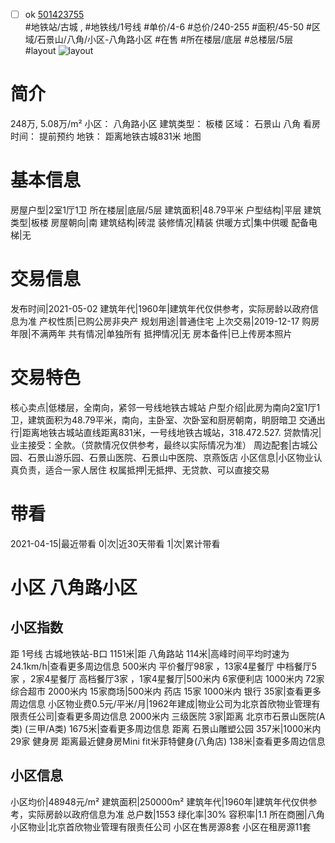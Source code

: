 - [ ] ok [501423755](https://bj.5i5j.com/ershoufang/501423755.html)  
 #地铁站/古城 ,  #地铁线/1号线
#单价/4-6 #总价/240-255 #面积/45-50   #区域/石景山/八角/小区-八角路小区 #在售 #所在楼层/底层 #总楼层/5层 #layout 
![layout](http://image2a.5i5j.com/bdir/layout/cf07d1e207a14f6d8be781d08acac6a4.jpg_P5.jpg) 
# 简介 
 248万,  5.08万/m² 
小区： 八角路小区
建筑类型： 板楼
区域： 石景山 八角
看房时间： 提前预约
地铁： 距离地铁古城831米 地图
# 基本信息 
 房屋户型|2室1厅1卫
所在楼层|底层/5层
建筑面积|48.79平米
户型结构|平层
建筑类型|板楼
房屋朝向|南
建筑结构|砖混
装修情况|精装
供暖方式|集中供暖
配备电梯|无
# 交易信息 
 发布时间|2021-05-02
建筑年代|1960年|建筑年代仅供参考，实际房龄以政府信息为准
产权性质|已购公房非央产
规划用途|普通住宅
上次交易|2019-12-17
购房年限|不满两年
共有情况|单独所有
抵押情况|无
房本备件|已上传房本照片
# 交易特色 
 核心卖点|低楼层，全南向，紧邻一号线地铁古城站
户型介绍|此房为南向2室1厅1卫，建筑面积为48.79平米，南向，主卧室、次卧室和厨房朝南，眀厨暗卫
交通出行|距离地铁古城站直线距离831米，一号线地铁古城站，318.472.527.
贷款情况|业主接受：全款。（贷款情况仅供参考，最终以实际情况为准）
周边配套|古城公园、石景山游乐园、石景山医院、石景山中医院、京燕饭店
小区信息|小区物业认真负责，适合一家人居住
权属抵押|无抵押、无贷款、可以直接交易
# 带看 
 2021-04-15|最近带看	 0|次|近30天带看	 1|次|累计带看
# 小区 八角路小区
## 小区指数 
 距 1号线 古城地铁站-B口 1151米|距 八角路站 114米|高峰时间平均时速为24.1km/h|查看更多周边信息
500米内 平价餐厅98家 ，13家4星餐厅
中档餐厅5家 ，2家4星餐厅
高档餐厅3家 ，1家4星餐厅|500米内 6家便利店
1000米内 72家综合超市
2000米内 15家商场|500米内 药店 15家
1000米内 银行 35家|查看更多周边信息
小区物业费0.5元/平米/月|1962年建成|物业公司为北京首欣物业管理有限责任公司|查看更多周边信息
2000米内 三级医院 3家|距离 北京市石景山医院(A类) (三甲/A类) 1675米|查看更多周边信息
距离 石景山雕塑公园 357米|1000米内 29家 健身房
距离最近健身房Mini fit米菲特健身(八角店) 138米|查看更多周边信息
## 小区信息 
 小区均价|48948元/m²
建筑面积|250000m²
建筑年代|1960年|建筑年代仅供参考，实际房龄以政府信息为准
总户数|1553
绿化率|30%
容积率|1.1
所在商圈|八角
小区物业|北京首欣物业管理有限责任公司
小区在售房源8套
小区在租房源11套
